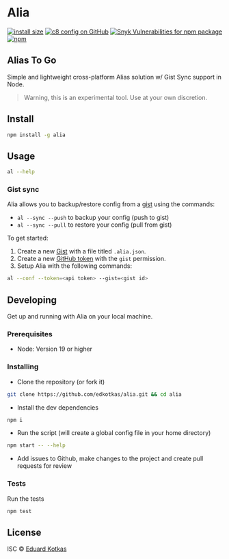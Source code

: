 # Alia 
[![install size](https://packagephobia.com/badge?p=alia)](https://packagephobia.com/result?p=alia)
[![c8 config on GitHub](https://img.shields.io/nycrc/edkotkas/alia?config=.c8rc.json)](coverage\index.html)
[![Snyk Vulnerabilities for npm package](https://img.shields.io/snyk/vulnerabilities/npm/alia)](https://img.shields.io/snyk/vulnerabilities/npm/alia)
[![npm](https://img.shields.io/npm/v/alia)](https://www.npmjs.com/package/alia)

## Alias To Go

Simple and lightweight cross-platform Alias solution w/ Gist Sync support in Node.

> Warning, this is an experimental tool. Use at your own discretion.

## Install

```bash
npm install -g alia
```

## Usage

```bash
al --help
```

### Gist sync

Alia allows you to backup/restore config from a [gist](http://gist.github.com) using the commands:

- `al --sync --push` to backup your config (push to gist)
- `al --sync --pull` to restore your config (pull from gist)

To get started:

1. Create a new [Gist](http://gist.github.com) with a file titled `.alia.json`.
2. Create a new [GitHub token](https://github.com/settings/tokens) with the `gist` permission.
3. Setup Alia with the following commands:

```bash
al --conf --token=<api token> --gist=<gist id>
```

## Developing
Get up and running with Alia on your local machine.

### Prerequisites

- Node: Version 19 or higher

### Installing
-  Clone the repository (or fork it)
```bash
git clone https://github.com/edkotkas/alia.git && cd alia
```

- Install the dev dependencies
```bash
npm i
```

- Run the script (will create a global config file in your home directory)
```bash
npm start -- --help
```

- Add issues to Github, make changes to the project and create pull requests for review

### Tests
Run the tests
```bash
npm test
```

## License

ISC © [Eduard Kotkas](https://edkotkas.me)
